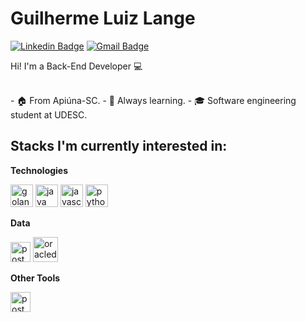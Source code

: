 # Guilherme Luiz Lange

[![Linkedin Badge](https://img.shields.io/badge/-LinkedIn-blue?style=for-the-badge&logo=Linkedin&logoColor=white&link=https://www.linkedin.com/in/guilhermelange/)](https://www.linkedin.com/in/guilhermelange/)
[![Gmail Badge](https://img.shields.io/badge/-Gmail-c14438?style=for-the-badge&logo=Gmail&logoColor=white&link=mailto:gui.luizlange@gmail.com)](mailto:gui.luizlange@gmail.com)

<p>
  Hi! I'm a Back-End Developer 💻
</p>
<br/>
- 🏠 From Apiúna-SC.
- 👻 Always learning.
- 🎓 Software engineering student at UDESC.
<br/>

## Stacks I'm currently interested in:

**Technologies**
<p>
<img title="GoLang" height="36" src="https://img.icons8.com/color/48/000000/golang.png" alt="golang"/>
<img title="Java" height="36" src="https://img.icons8.com/color/50/000000/java-coffee-cup-logo.png" alt="java"/>
<img title="JavaScript" height="36" src="https://img.icons8.com/color/48/000000/javascript.png" alt="javascript"/>
<img title="Python" height="36" src="https://img.icons8.com/color/50/000000/python.png" alt="python"/>
</p>

**Data**
<p>
<img title="PostgreSQL" height="32" src="https://cdn.iconscout.com/icon/free/png-256/postgresql-8-1175119.png" alt="postgresql"/>
<img title="Oracle DB" height="40" src="https://img.icons8.com/plasticine/50/000000/oracle-pl-sql--v3.png" alt="oracledb"/>
</p>

**Other Tools**
<p>
<img title="Postman" height="32" src="https://sdtimes.com/wp-content/uploads/2018/08/logo-glyph.png" alt="postman"/>
</p>
